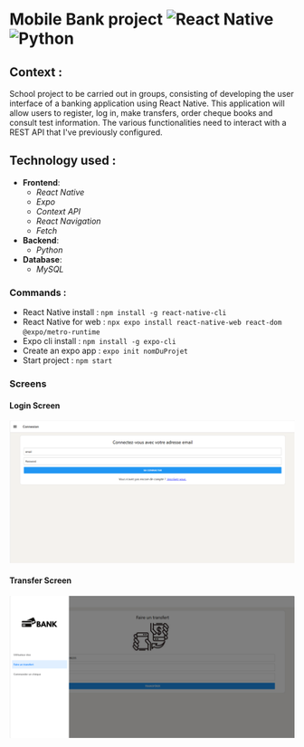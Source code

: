 # Mobile Bank project ![React Native](https://img.icons8.com/color/48/000000/react-native.png) ![Python](https://img.icons8.com/color/48/000000/python.png)

## Context :
School project to be carried out in groups, consisting of developing the user interface of a banking application using React Native. This application will allow users to register, log in, make transfers, order cheque books and consult test information. The various functionalities need to interact with a REST API that I've previously configured.

## Technology used : 
- **Frontend**:
  - *React Native*
  - *Expo*
  - *Context API*
  - *React Navigation*
  - *Fetch*
- **Backend**:
  - *Python*
- **Database**:
  - *MySQL*

### Commands : 
- React Native install : `npm install -g react-native-cli`
- React Native for web : `npx expo install react-native-web react-dom @expo/metro-runtime`
- Expo cli install : `npm install -g expo-cli`
- Create an expo app : `expo init nomDuProjet`
- Start project : `npm start`

### Screens

#### Login Screen
![Login Screen](assets/screenLogin.png)
#### Transfer Screen
![Transfer Screen](assets/screenBank.png)
